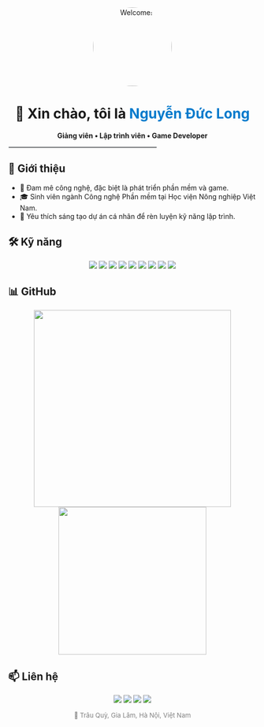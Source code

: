 <div align="center">
  <img src="https://media.giphy.com/media/M9gbBk517GfJ6/giphy.gif" alt="Welcome!" width="160" style="border-radius: 50%;" />
  <h1>👋 Xin chào, tôi là <span style="color:#007ACC">Nguyễn Đức Long</span></h1>
  <p><strong>Giảng viên • Lập trình viên • Game Developer</strong></p>
</div>

<hr style="border: 1px solid #e1e4e8; max-width: 300px;">

<h2>📘 Giới thiệu</h2>
<ul>
  <li>🎯 Đam mê công nghệ, đặc biệt là phát triển phần mềm và game.</li>
  <li>🎓 Sinh viên ngành Công nghệ Phần mềm tại Học viện Nông nghiệp Việt Nam.</li>
  <li>🚀 Yêu thích sáng tạo dự án cá nhân để rèn luyện kỹ năng lập trình.</li>
</ul>

<h2>🛠️ Kỹ năng</h2>
<div align="center">
  <img src="https://img.shields.io/badge/C%23-239120?style=flat-square&logo=c-sharp&logoColor=white" />
  <img src="https://img.shields.io/badge/C++-00599C?style=flat-square&logo=c%2B%2B&logoColor=white" />
  <img src="https://img.shields.io/badge/HTML-E34F26?style=flat-square&logo=html5&logoColor=white" />
  <img src="https://img.shields.io/badge/CSS-1572B6?style=flat-square&logo=css3&logoColor=white" />
  <img src="https://img.shields.io/badge/Bootstrap-563D7C?style=flat-square&logo=bootstrap&logoColor=white" />
  <img src="https://img.shields.io/badge/Unity-000000?style=flat-square&logo=unity&logoColor=white" />
  <img src="https://img.shields.io/badge/WinForms-.NET-blue?style=flat-square&logo=.net&logoColor=white" />
  <img src="https://img.shields.io/badge/Android%20Studio-3DDC84?style=flat-square&logo=android-studio&logoColor=white" />
  <img src="https://img.shields.io/badge/MySQL-005C84?style=flat-square&logo=mysql&logoColor=white" />
</div>

<h2>📊 GitHub</h2>
<div align="center">
  <img src="https://github-readme-stats.vercel.app/api?username=ducklong0210&show_icons=true&theme=default" width="400" />
  <img src="https://github-readme-stats.vercel.app/api/top-langs/?username=ducklong0210&layout=compact" width="300" />
</div>

<h2>📫 Liên hệ</h2>
<p align="center">
  <a href="mailto:nguyenduclongtbb@gmail.com"><img src="https://img.shields.io/badge/Gmail-D14836?style=flat-square&logo=gmail&logoColor=white" /></a>
  <a href="https://www.linkedin.com/in/nguyenduclongtbb"><img src="https://img.shields.io/badge/LinkedIn-0077B5?style=flat-square&logo=linkedin&logoColor=white" /></a>
  <a href="https://www.facebook.com/nguyenducklongtbb"><img src="https://img.shields.io/badge/Facebook-1877F2?style=flat-square&logo=facebook&logoColor=white" /></a>
  <a href="https://twitter.com/your-x-handle"><img src="https://img.shields.io/badge/X-000000?style=flat-square&logo=x&logoColor=white" /></a>
</p>

<p align="center" style="font-size: small; color: gray;">📍 Trâu Quỳ, Gia Lâm, Hà Nội, Việt Nam</p>
